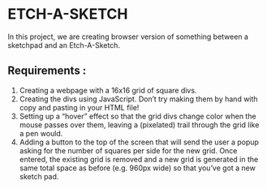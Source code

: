 # ETCH-A-SKETCH
In this project, we are creating browser version of something between a sketchpad and an Etch-A-Sketch.

## Requirements :
1. Creating a webpage with a 16x16 grid of square divs.
2. Creating the divs using JavaScript. Don’t try making them by hand with copy and pasting in your HTML file!
3. Setting up a “hover” effect so that the grid divs change color when the mouse passes over them, leaving a (pixelated) trail through the grid like a pen would.
4. Adding a button to the top of the screen that will send the user a popup asking for the number of squares per side for the new grid. Once entered, the existing grid is removed and a new grid is generated in the same total space as before (e.g. 960px wide) so that you’ve got a new sketch pad.